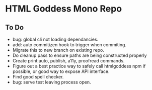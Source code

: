 # HTML Goddess Mono Repo

## To Do

- bug: global cli not loading dependancies.
- add: auto commitizen hook to trigger when commiting.
- Migrate this to new branch on existing repo.
- Do cleanup pass to ensure paths are being constructed properly
- Create print:auto, publish, a11y, proofread commands.
- Figure out a best practice way to safely call htmlgoddess npm if possible, or good way to expose API interface.
- Find good spell checker.
- bug: serve test leaving process open.